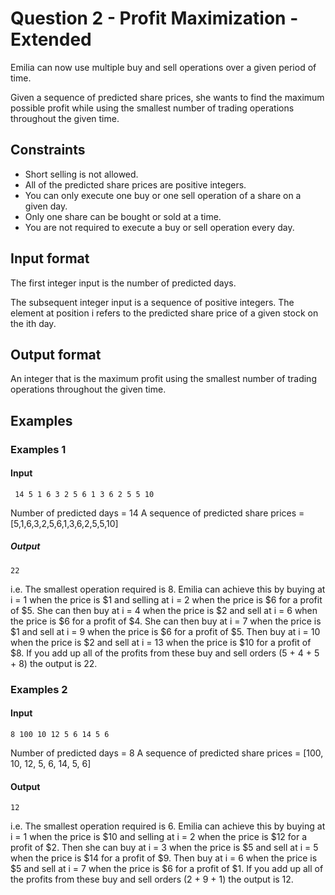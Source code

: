 # Question 2 - Profit Maximization - Extended

Emilia can now use multiple buy and sell operations over a given period of time.

Given a sequence of predicted share prices, she wants to find the maximum possible profit while using the smallest number of trading operations throughout the given time.

## Constraints
- Short selling is not allowed.
- All of the predicted share prices are positive integers.
- You can only execute one buy or one sell operation of a share on a given day.
- Only one share can be bought or sold at a time.
- You are not required to execute a buy or sell operation every day.

## Input format
The first integer input is the number of predicted days.

The subsequent integer input is a sequence of positive integers. The element at position i refers to the predicted share price of a given stock on the ith day.

## Output format
An integer that is the maximum profit using the smallest number of trading operations throughout the given time.

## Examples
### Examples 1
#### Input
```
 14 5 1 6 3 2 5 6 1 3 6 2 5 5 10
```

Number of predicted days = 14
A sequence of predicted share prices = [5,1,6,3,2,5,6,1,3,6,2,5,5,10]

##### Output
```
22
```
i.e. The smallest operation required is 8. Emilia can achieve this by buying at i = 1 when the price is $1 and selling at i = 2 when the price is $6 for a profit of $5. She can then buy at i = 4 when the price is $2 and sell at i = 6 when the price is $6 for a profit of $4. She can then buy at i = 7 when the price is $1 and sell at i = 9 when the price is $6 for a profit of $5. Then buy at i = 10 when the price is $2 and sell at i = 13 when the price is $10 for a profit of $8. If you add up all of the profits from these buy and sell orders (5 + 4 + 5 + 8) the output is 22.

### Examples 2
#### Input
```
8 100 10 12 5 6 14 5 6
```

Number of predicted days = 8
A sequence of predicted share prices = [100, 10, 12, 5, 6, 14, 5, 6]

#### Output
```
12
```
i.e. The smallest operation required is 6. Emilia can achieve this by buying at i = 1 when the price is $10 and selling at i = 2 when the price is $12 for a profit of $2. Then she can buy at i = 3 when the price is $5 and sell at i = 5 when the price is $14 for a profit of $9. Then buy at i = 6 when the price is $5 and sell at i = 7 when the price is $6 for a profit of $1. If you add up all of the profits from these buy and sell orders (2 + 9 + 1) the output is 12.